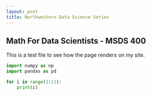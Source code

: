 ```yaml
---
layout: post
title: Northwestern Data Science Series
---
```

## Math For Data Scientists - MSDS 400
This is a test file to see how the page renders on my site.

```python
import numpy as np
import pandas as pd

for i in range(1:11):
	print(i)
```



<!--stackedit_data:
eyJoaXN0b3J5IjpbLTE0Njc1MjA3MzMsLTk3MDc1NjkzNCw1OT
kzNzA5NTUsMTgwMjI0OTc2MywxOTE5NTk1ODIxLDMzMjY3ODg3
Nl19
-->